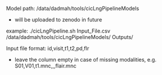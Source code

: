 Model path: /data/dadmah/tools/cicLngPipelineModels 
* will be uploaded to zenodo in future

example: ./cicLngPipeline.sh Input_File.csv /data/dadmah/tools/cicLngPipelineModels/ Outputs/

Input file format:
id,visit,t1,t2,pd,flr
* leave the column empty in case of missing modalities, e.g. S01,V01,t1.mnc,,,flair.mnc
